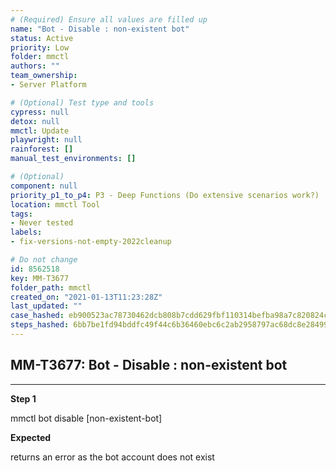 ```yaml
---
# (Required) Ensure all values are filled up
name: "Bot - Disable : non-existent bot"
status: Active
priority: Low
folder: mmctl
authors: ""
team_ownership: 
- Server Platform

# (Optional) Test type and tools
cypress: null
detox: null
mmctl: Update
playwright: null
rainforest: []
manual_test_environments: []

# (Optional)
component: null
priority_p1_to_p4: P3 - Deep Functions (Do extensive scenarios work?)
location: mmctl Tool
tags: 
- Never tested
labels: 
- fix-versions-not-empty-2022cleanup

# Do not change
id: 8562518
key: MM-T3677
folder_path: mmctl
created_on: "2021-01-13T11:23:28Z"
last_updated: ""
case_hashed: eb900523ac78730462dcb808b7cdd629fbf110314befba98a7c820824c00327b775f7e7f1bf1ef29ef16c9ad3709c890
steps_hashed: 6bb7be1fd94bddfc49f44c6b36460ebc6c2ab2958797ac68dc8e28499eb40032802251568672e4b75e8b6aa5cbb9de30
---
```


## MM-T3677: Bot - Disable : non-existent bot

---

**Step 1**

mmctl bot disable \[non-existent-bot]

**Expected**

returns an error as the bot account does not exist
